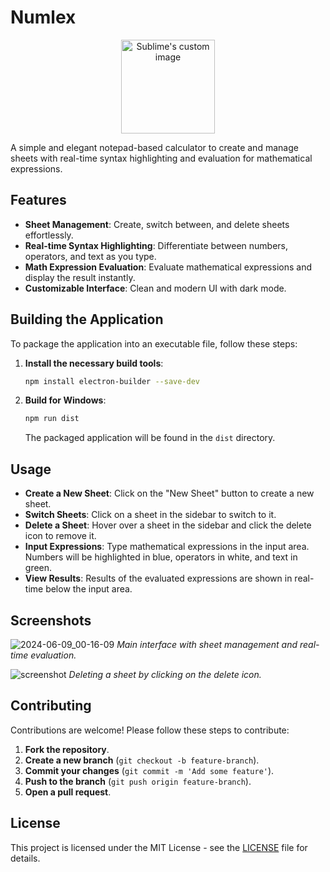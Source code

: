 # Numlex

<p align="center">
  <img src="https://i.ibb.co/fCsBtDq/numlex.png" alt="Sublime's custom image" width="150px" height="150px"/>
</p>
A simple and elegant notepad-based calculator to create and manage sheets with real-time syntax highlighting and evaluation for mathematical expressions.

## Features

- **Sheet Management**: Create, switch between, and delete sheets effortlessly.
- **Real-time Syntax Highlighting**: Differentiate between numbers, operators, and text as you type.
- **Math Expression Evaluation**: Evaluate mathematical expressions and display the result instantly.
- **Customizable Interface**: Clean and modern UI with dark mode.

## Building the Application

To package the application into an executable file, follow these steps:

1. **Install the necessary build tools**:
    ```sh
    npm install electron-builder --save-dev
    ```

2. **Build for Windows**:
    ```sh
    npm run dist
    ```

   The packaged application will be found in the `dist` directory.

## Usage

- **Create a New Sheet**: Click on the "New Sheet" button to create a new sheet.
- **Switch Sheets**: Click on a sheet in the sidebar to switch to it.
- **Delete a Sheet**: Hover over a sheet in the sidebar and click the delete icon to remove it.
- **Input Expressions**: Type mathematical expressions in the input area. Numbers will be highlighted in blue, operators in white, and text in green.
- **View Results**: Results of the evaluated expressions are shown in real-time below the input area.

## Screenshots

![2024-06-09_00-16-09](https://github.com/Qulierm/Numlex/assets/132899713/f69f2f4e-5b96-4fb2-a0ff-7f057927cf81)
*Main interface with sheet management and real-time evaluation.*

![screenshot](https://github.com/Qulierm/Numlex/assets/132899713/d34577b4-7c63-4c5c-8698-61ded1e9d785)
*Deleting a sheet by clicking on the delete icon.*

## Contributing

Contributions are welcome! Please follow these steps to contribute:

1. **Fork the repository**.
2. **Create a new branch** (`git checkout -b feature-branch`).
3. **Commit your changes** (`git commit -m 'Add some feature'`).
4. **Push to the branch** (`git push origin feature-branch`).
5. **Open a pull request**.

## License

This project is licensed under the MIT License - see the [LICENSE](LICENSE) file for details.
